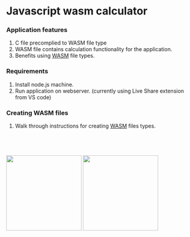 # Javascript wasm calculator

### Application features

1. C file precomplied to WASM file type
2. WASM file contains calculation functionality for the application.
3. Benefits using <a href="https://webassembly.org/" taget="_blank">WASM</a> file types.

### Requirements

1. Install node.js machine.
2. Run application on webserver. (currently using Live Share extension from VS code)

### Creating WASM files

1. Walk through instructions for creating <a href="https://webassembly.org/getting-started/developers-guide/" target="_blank">WASM</a> files types.

<br>

#

<img src="https://upload.wikimedia.org/wikipedia/commons/6/6a/JavaScript-logo.png" width="200"/>
<img src="https://upload.wikimedia.org/wikipedia/commons/thumb/1/1f/WebAssembly_Logo.svg/1200px-WebAssembly_Logo.svg.png" width="200"/>
